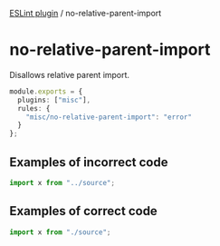 [ESLint plugin](https://ilyub.github.io/eslint-plugin-misc/) / no-relative-parent-import

# no-relative-parent-import

Disallows relative parent import.

```ts
module.exports = {
  plugins: ["misc"],
  rules: {
    "misc/no-relative-parent-import": "error"
  }
};
```

## Examples of incorrect code

```ts
import x from "../source";
```

## Examples of correct code

```ts
import x from "./source";
```